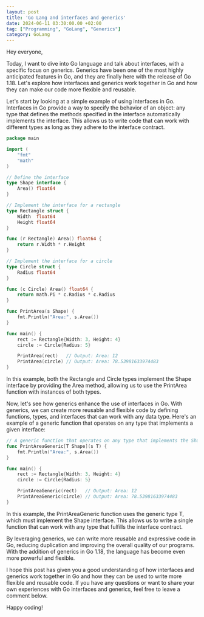 ```yaml
---
layout: post
title: 'Go Lang and interfaces and generics'
date: 2024-06-11 03:30:00.00 +02:00
tag: ["Programming", "GoLang", "Generics"]
category: GoLang
---
```

Hey everyone,

Today, I want to dive into Go language and talk about interfaces, with a specific focus on generics.
Generics have been one of the most highly anticipated features in Go, and they are finally here with the release of Go 1.18.
Let's explore how interfaces and generics work together in Go and how they can make our code more flexible and reusable.
<!--more-->
Let's start by looking at a simple example of using interfaces in Go. Interfaces in Go provide a way to specify the behavior of an object: any type that defines the methods specified in the interface automatically implements the interface. This allows us to write code that can work with different types as long as they adhere to the interface contract.

```go
package main

import (
	"fmt"
	"math"
)

// Define the interface
type Shape interface {
    Area() float64
}

// Implement the interface for a rectangle
type Rectangle struct {
    Width  float64
    Height float64
}

func (r Rectangle) Area() float64 {
    return r.Width * r.Height
}

// Implement the interface for a circle
type Circle struct {
    Radius float64
}

func (c Circle) Area() float64 {
    return math.Pi * c.Radius * c.Radius
}

func PrintArea(s Shape) {
    fmt.Println("Area:", s.Area())
}

func main() {
    rect := Rectangle{Width: 3, Height: 4}
    circle := Circle{Radius: 5}

    PrintArea(rect)   // Output: Area: 12
    PrintArea(circle) // Output: Area: 78.53981633974483
}
```

In this example, both the Rectangle and Circle types implement the Shape interface by providing the Area method, allowing us to use the PrintArea function with instances of both types.

Now, let's see how generics enhance the use of interfaces in Go. With generics, we can create more reusable and flexible code by defining functions, types, and interfaces that can work with any data type. Here's an example of a generic function that operates on any type that implements a given interface:

```go
// A generic function that operates on any type that implements the Shape interface
func PrintAreaGeneric[T Shape](s T) {
    fmt.Println("Area:", s.Area())
}

func main() {
    rect := Rectangle{Width: 3, Height: 4}
    circle := Circle{Radius: 5}

    PrintAreaGeneric(rect)   // Output: Area: 12
    PrintAreaGeneric(circle) // Output: Area: 78.53981633974483
}
```

In this example, the PrintAreaGeneric function uses the generic type T, which must implement the Shape interface. This allows us to write a single function that can work with any type that fulfills the interface contract.

By leveraging generics, we can write more reusable and expressive code in Go, reducing duplication and improving the overall quality of our programs. With the addition of generics in Go 1.18, the language has become even more powerful and flexible.

I hope this post has given you a good understanding of how interfaces and generics work together in Go and how they can be used to write more flexible and reusable code. If you have any questions or want to share your own experiences with Go interfaces and generics, feel free to leave a comment below.

Happy coding!

